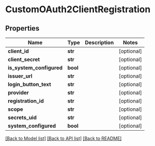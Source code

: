 # CustomOAuth2ClientRegistration

## Properties
Name | Type | Description | Notes
------------ | ------------- | ------------- | -------------
**client_id** | **str** |  | [optional] 
**client_secret** | **str** |  | [optional] 
**is_system_configured** | **bool** |  | [optional] 
**issuer_url** | **str** |  | [optional] 
**login_button_text** | **str** |  | [optional] 
**provider** | **str** |  | [optional] 
**registration_id** | **str** |  | [optional] 
**scope** | **str** |  | [optional] 
**secrets_uid** | **str** |  | [optional] 
**system_configured** | **bool** |  | [optional] 

[[Back to Model list]](../README.md#documentation-for-models) [[Back to API list]](../README.md#documentation-for-api-endpoints) [[Back to README]](../README.md)

